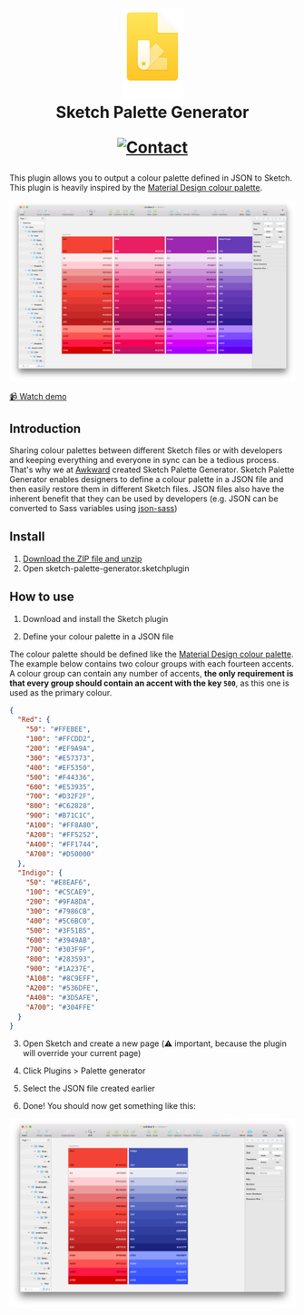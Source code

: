 <h1 align="center">
  <img src="Docs/icon.png" width="106" alt="icon"><br>
  Sketch Palette Generator<br>
  <p align="center">
  <a href="https://twitter.com/madeawkward">
    <img src="https://img.shields.io/badge/contact-madeawkward-blue.svg?style=flat" alt="Contact">
  </a>
  </p>
</h1>

This plugin allows you to output a colour palette defined in JSON to Sketch. This plugin is heavily inspired by the [Material Design colour palette](https://material.io/guidelines/style/color.html#color-color-palette).

![Screenshot](Docs/Screenshots/screenshot.png)

[📹 Watch demo](https://www.youtube.com/watch?v=bbrRPYByRx8)

## Introduction

Sharing colour palettes between different Sketch files or with developers and keeping everything and everyone in sync can be a tedious process. That's why we at [Awkward](https://awkward.co) created Sketch Palette Generator. Sketch Palette Generator enables designers to define a colour palette in a JSON file and then easily restore them in different Sketch files. JSON files also have the inherent benefit that they can be used by developers (e.g. JSON can be converted to Sass variables using [json-sass](https://github.com/acdlite/json-sass))

## Install

1. [Download the ZIP file and unzip](https://github.com/awkward/sketch-palette-generator/releases/download/v1.0.2/sketch-palette-generator.sketchplugin.zip)
2. Open sketch-palette-generator.sketchplugin

## How to use

1. Download and install the Sketch plugin

2. Define your colour palette in a JSON file

The colour palette should be defined like the [Material Design colour palette](https://material.io/guidelines/style/color.html#color-color-palette). The example below contains two colour groups with each fourteen accents. A colour group can contain any number of accents, **the only requirement is that every group should contain an accent with the key `500`**, as this one is used as the primary colour.

```json
{
  "Red": {
    "50": "#FFEBEE",
    "100": "#FFCDD2",
    "200": "#EF9A9A",
    "300": "#E57373",
    "400": "#EF5350",
    "500": "#F44336",
    "600": "#E53935",
    "700": "#D32F2F",
    "800": "#C62828",
    "900": "#B71C1C",
    "A100": "#FF8A80",
    "A200": "#FF5252",
    "A400": "#FF1744",
    "A700": "#D50000"
  },
  "Indigo": {
    "50": "#E8EAF6",
    "100": "#C5CAE9",
    "200": "#9FA8DA",
    "300": "#7986CB",
    "400": "#5C6BC0",
    "500": "#3F51B5",
    "600": "#3949AB",
    "700": "#303F9F",
    "800": "#283593",
    "900": "#1A237E",
    "A100": "#8C9EFF",
    "A200": "#536DFE",
    "A400": "#3D5AFE",
    "A700": "#304FFE"
  }
}
```

3. Open Sketch and create a new page (⚠️ important, because the plugin will override your current page)

3. Click Plugins > Palette generator

4. Select the JSON file created earlier

5. Done! You should now get something like this:

![Screenshot](Docs/Screenshots/screenshot-2.png)
